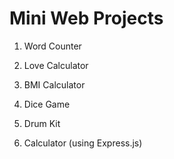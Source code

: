 # Mini Web Projects

1. Word Counter 
2. Love Calculator
3. BMI Calculator
4. Dice Game

5. Drum Kit
6. Calculator (using Express.js)


